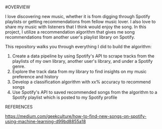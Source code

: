 #OVERVIEW

I love discovering new music, whether it is from digging through Spotify playlists or getting recommendations from fellow music lover. I also love to share my music with listeners that I think would enjoy the song. In this project, I utilize a recommendation algorithm that gives me song recommendations from another user's playlist library on Spotify.

This repository walks you through everything I did to build the algorithm:

1. Create a data pipeline by using Spotify's API to scrape tracks from the playlists of my own library, another user's library, and under a Spotify genre.
2. Explore the track data from my library to find insights on my music preference and history
3. Develop a classification algorithm with xx% accuracy to recommend songs
4. Use Spotify's API to saved recommended songs from the algorithm to a Spotify playlist which is posted to my Spotify profile


REFERENCES

https://medium.com/geekculture/how-to-find-new-songs-on-spotify-using-machine-learning-d99bd8855a18
